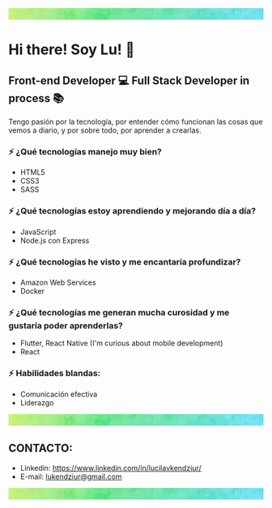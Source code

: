 ![Banner Image](/image/newgradient.png)

# Hi there! Soy Lu! :wave:
## Front-end Developer :computer: Full Stack Developer in process :books:

Tengo pasión por la tecnología, por entender cómo funcionan las cosas que vemos a diario, y por sobre todo, por aprender a crearlas.

### :zap: ¿Qué tecnologías manejo muy bien?
* HTML5
* CSS3
* SASS

### :zap: ¿Qué tecnologías estoy aprendiendo y mejorando día a día?
* JavaScript
* Node.js con Express

### :zap: ¿Qué tecnologías he visto y me encantaría profundizar?
* Amazon Web Services
* Docker

### :zap: ¿Qué tecnologías me generan mucha curosidad y me gustaría poder aprenderlas?
* Flutter, React Native (I'm curious about mobile development)
* React

### :zap: Habilidades blandas:
* Comunicación efectiva
* Liderazgo 

![Banner Image](/image/newgradient.png)


## CONTACTO:

* Linkedin: https://www.linkedin.com/in/lucilavkendziur/
* E-mail: lukendziur@gmail.com

![Banner Image](/image/newgradient.png)










